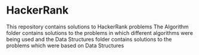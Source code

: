# HackerRank
This repository contains solutions to HackerRank problems
The Algorithm folder contains solutions to the problems in which different algorithms were being used and the Data Structures folder contains solutions to the problems which were based on Data Structures 
